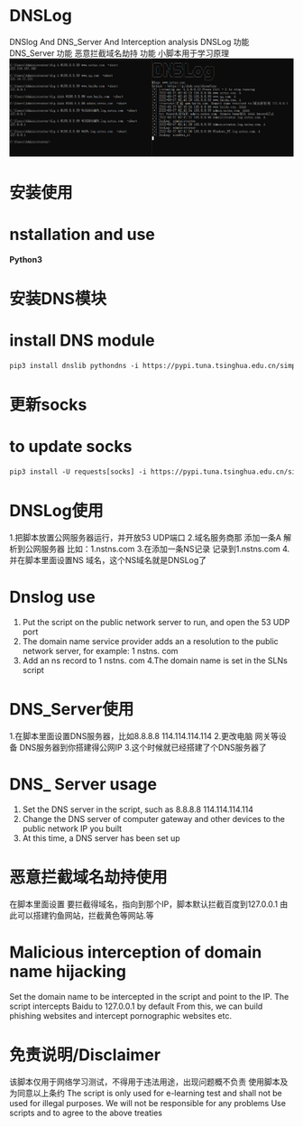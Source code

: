 # DNSLog
DNSlog And DNS_Server And Interception analysis
DNSLog 功能 DNS_Server 功能 恶意拦截域名劫持 功能
小脚本用于学习原理
![image](https://github.com/chinaYozz/DNSLog/blob/main/help/dnslog.PNG)

# 安装使用
# nstallation and use
**Python3**

# 安装DNS模块
# install DNS module
```txt
pip3 install dnslib pythondns -i https://pypi.tuna.tsinghua.edu.cn/simple
```
# 更新socks
# to update socks
```txt
pip3 install -U requests[socks] -i https://pypi.tuna.tsinghua.edu.cn/simple
```

# DNSLog使用
1.把脚本放置公网服务器运行，并开放53 UDP端口
2.域名服务商那 添加一条A 解析到公网服务器 比如：1.nstns.com
3.在添加一条NS记录 记录到1.nstns.com
4.并在脚本里面设置NS 域名，这个NS域名就是DNSLog了

# Dnslog use
1. Put the script on the public network server to run, and open the 53 UDP port
2. The domain name service provider adds an a resolution to the public network server, for example: 1 nstns. com
3. Add an ns record to 1 nstns. com
4.The domain name is set in the SLNs script

# DNS_Server使用
1.在脚本里面设置DNS服务器，比如8.8.8.8 114.114.114.114
2.更改电脑 网关等设备 DNS服务器到你搭建得公网IP
3.这个时候就已经搭建了个DNS服务器了

# DNS_ Server usage
1. Set the DNS server in the script, such as 8.8.8.8 114.114.114.114
2. Change the DNS server of computer gateway and other devices to the public network IP you built
3. At this time, a DNS server has been set up

# 恶意拦截域名劫持使用
在脚本里面设置 要拦截得域名，指向到那个IP，脚本默认拦截百度到127.0.0.1
由此可以搭建钓鱼网站，拦截黄色等网站.等

# Malicious interception of domain name hijacking
Set the domain name to be intercepted in the script and point to the IP. The script intercepts Baidu to 127.0.0.1 by default
From this, we can build phishing websites and intercept pornographic websites etc.

# 免责说明/Disclaimer
该脚本仅用于网络学习测试，不得用于违法用途，出现问题概不负责
使用脚本及为同意以上条约
The script is only used for e-learning test and shall not be used for illegal purposes. We will not be responsible for any problems
Use scripts and to agree to the above treaties
